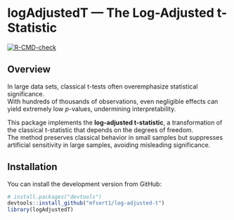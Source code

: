 # logAdjustedT — The Log-Adjusted t-Statistic

[![R-CMD-check](https://github.com/mfsert1/log-adjusted-t/actions/workflows/R-CMD-check.yaml/badge.svg)](https://github.com/mfsert1/log-adjusted-t/actions)

## Overview

In large data sets, classical t-tests often overemphasize statistical significance.  
With hundreds of thousands of observations, even negligible effects can yield extremely low *p*-values, undermining interpretability.  

This package implements the **log-adjusted t-statistic**, a transformation of the classical t-statistic that depends on the degrees of freedom.  
The method preserves classical behavior in small samples but suppresses artificial sensitivity in large samples, avoiding misleading significance.

## Installation

You can install the development version from GitHub:

```r
# install.packages("devtools")
devtools::install_github("mfsert1/log-adjusted-t")
library(logAdjustedT)

